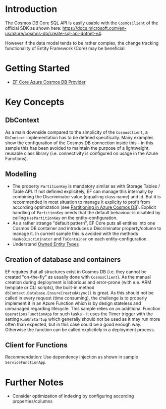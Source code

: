 # Introduction
The Cosmos DB Core SQL API is easily usable with the `CosmosClient` of the official SDK as shown here: https://docs.microsoft.com/en-us/azure/cosmos-db/create-sql-api-dotnet-v4.
 
However if the data model tends to be rather complex, the change tracking functionality of Entity Framework (Core) may be beneficial.

# Getting Started
* [EF Core Azure Cosmos DB Provider](https://docs.microsoft.com/en-us/ef/core/providers/cosmos/?tabs=dotnet-core-cli)

# Key Concepts
## DbContext
As a main downside compared to the simplicity of the `CosmosClient`, a `DbContext` implementation has to be defined specifically. Many examples show the configuration of the Cosmos DB connection inside this - in this sample this has been avoided to maintain the purpose of a lightweight, reusable class library (i.e. connectivity is configured on usage in the Azure Functions).

## Modelling
* The property `PartitionKey` is mandatory similar as with Storage Tables / Table API. If not definied explicitely, EF can manage this internally by combining the Discriminator value (equalling class name) and id. But it is recommended in most situation to manage it explicity to profit from according optimization (see [Partitioning in Azure Cosmos DB](https://docs.microsoft.com/en-us/azure/cosmos-db/partitioning-overview)). Explicit handling of `PartitionKey` needs that the default behaviour is disabled by calling `HasPartitionKey` on the entity-configuration.
* As a rather strange "default pattern", EF Core puts all entities into one Cosmos DB container and introduces a Discriminator property/column to manage it. In current sample this is avoided with the methods `HasNoDiscriminator` and `ToContainer` on each entity-configuration.
* Understand [Owned Entity Types](https://docs.microsoft.com/en-us/ef/core/modeling/owned-entities)

## Creation of database and containers
EF requires that all structures exist in Cosmos DB (i.e. they cannot be created "on-the-fly" as usually done with `CosmosClient`). As the manual creation during deployment is laborious and error-prone (with e.e. ARM template or CLI scripts), the built-in method `dbContext.Database.EnsureCreatedAsync()` is great. As this should not be called in every request (time consuming), the challenge is to properly implement it in an Azure Function which is by design stateless and unmanaged regarding lifecycle. This sample relies on an additional Function `OperationsFunctionApp` for such tasks - it uses the Timer trigger with the setting `RunOnStartup` which generally should not be used as it may run more often than expected, but in this case could be a good enough way. Otherwise the function can be called explicitely in a deployment process.

## Client for Functions
Recommendation: Use dependency injection as shown in sample `ServiceFunctionApp`.

# Further Notes
* Consider optimization of indexing by configuring according properties/columns